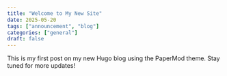 ```yaml
---
title: "Welcome to My New Site"
date: 2025-05-20
tags: ["announcement", "blog"]
categories: ["general"]
draft: false
---
```


This is my first post on my new Hugo blog using the PaperMod theme. Stay tuned for more updates!
